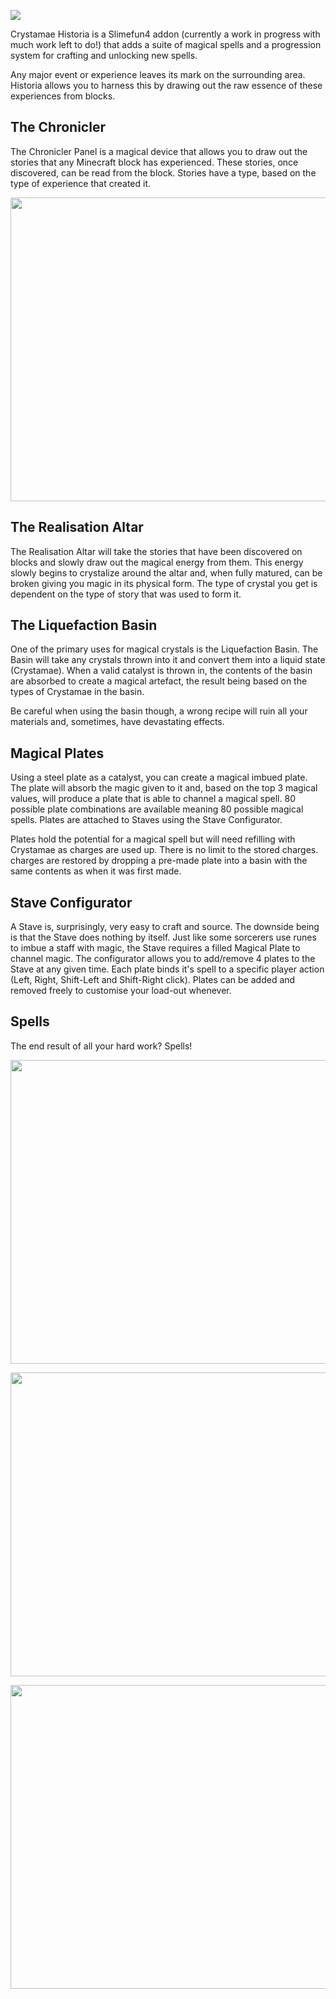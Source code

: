![](https://github.com/Sefiraat/CrystamaeHistoria/blob/master/images/logo/logo_large.png?raw=true)

Crystamae Historia is a Slimefun4 addon (currently a work in progress with much work left to do!) that adds a suite of magical spells and a progression system for crafting and unlocking new spells.

Any major event or experience leaves its mark on the surrounding area. Historia allows you to harness this by drawing out the raw essence of these experiences from blocks.

## The Chronicler
The Chronicler Panel is a magical device that allows you to draw out the stories that any Minecraft block has experienced. These stories, once discovered, can be read from the block. Stories have a type, based on the type of experience that created it.


<p align="center"><img width="900" height="486" src="https://github.com/Sefiraat/CrystamaeHistoria/blob/master/images/wiki/wiki_chronicler_panel.gif?raw=true"></p>

## The Realisation Altar
The Realisation Altar will take the stories that have been discovered on blocks and slowly draw out the magical energy from them. This energy slowly begins to crystalize around the altar and, when fully matured, can be broken giving you magic in its physical form. The type of crystal you get is dependent on the type of story that was used to form it.

## The Liquefaction Basin
One of the primary uses for magical crystals is the Liquefaction Basin. The Basin will take any crystals thrown into it and convert them into a liquid state (Crystamae). When a valid catalyst is thrown in, the contents of the basin are absorbed to create a magical artefact, the result being based on the types of Crystamae in the basin.

Be careful when using the basin though, a wrong recipe will ruin all your materials and, sometimes, have devastating effects.

## Magical Plates
Using a steel plate as a catalyst, you can create a magical imbued plate. The plate will absorb the magic given to it and, based on the top 3 magical values, will produce a plate that is able to channel a magical spell. 80 possible plate combinations are available meaning 80 possible magical spells. Plates are attached to Staves using the Stave Configurator. 

Plates hold the potential for a magical spell but will need refilling with Crystamae as charges are used up. There is no limit to the stored charges. charges are restored by dropping a pre-made plate into a basin with the same contents as when it was first made.

## Stave Configurator
A Stave is, surprisingly, very easy to craft and source. The downside being is that the Stave does nothing by itself. Just like some sorcerers use runes to imbue a staff with magic, the Stave requires a filled Magical Plate to channel magic. The configurator allows you to add/remove 4 plates to the Stave at any given time. Each plate binds it's spell to a specific player action (Left, Right, Shift-Left and Shift-Right click). Plates can be added and removed freely to customise your load-out whenever. 

## Spells
The end result of all your hard work? Spells!

<p align="center"><img width="900" height="486" src="https://github.com/Sefiraat/CrystamaeHistoria/blob/master/images/wiki/wiki_spell_rof.gif?raw=true"></p>

<p align="center"><img width="900" height="486" src="https://github.com/Sefiraat/CrystamaeHistoria/blob/master/images/wiki/wiki_spell_ethereal.gif?raw=true"></p>

<p align="center"><img width="900" height="486" src="https://github.com/Sefiraat/CrystamaeHistoria/blob/master/images/wiki/wiki_spell_push.gif?raw=true"></p>

